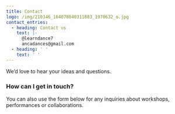 ```yaml
---
title: Contact
logo: /img/210346_164078040311883_1970632_o.jpg
contact_entries:
  - heading: Contact us
    text: |-
      @learndance7
      ancadances@gmail.com
  - heading: ' '
    text: ' '
---
```

We’d love to hear your ideas and
questions.  

<h3 class="f4 b lh-title mb2">How can I get in touch?</h3>

You can also use the form below for any inquiries about workshops, performances or collaborations.
